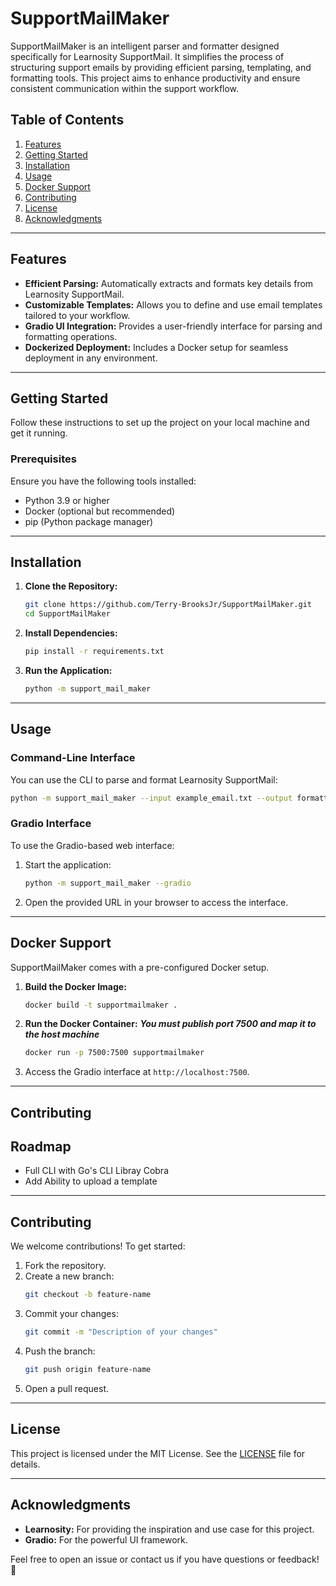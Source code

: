 
# SupportMailMaker

SupportMailMaker is an intelligent parser and formatter designed specifically for Learnosity SupportMail. It simplifies the process of structuring support emails by providing efficient parsing, templating, and formatting tools. This project aims to enhance productivity and ensure consistent communication within the support workflow.

## Table of Contents

1. [Features](#features)
2. [Getting Started](#getting-started)
3. [Installation](#installation)
4. [Usage](#usage)
5. [Docker Support](#docker-support)
6. [Contributing](#contributing)
7. [License](#license)
8. [Acknowledgments](#acknowledgments)

---

## Features

- **Efficient Parsing:** Automatically extracts and formats key details from Learnosity SupportMail.
- **Customizable Templates:** Allows you to define and use email templates tailored to your workflow.
- **Gradio UI Integration:** Provides a user-friendly interface for parsing and formatting operations.
- **Dockerized Deployment:** Includes a Docker setup for seamless deployment in any environment.

---

## Getting Started

Follow these instructions to set up the project on your local machine and get it running.

### Prerequisites

Ensure you have the following tools installed:

- Python 3.9 or higher
- Docker (optional but recommended)
- pip (Python package manager)

---

## Installation

1. **Clone the Repository:**
   ```bash
   git clone https://github.com/Terry-BrooksJr/SupportMailMaker.git
   cd SupportMailMaker
   ```

2. **Install Dependencies:**
   ```bash
   pip install -r requirements.txt
   ```

3. **Run the Application:**
   ```bash
   python -m support_mail_maker
   ```

---

## Usage

### Command-Line Interface

You can use the CLI to parse and format Learnosity SupportMail:

```bash
python -m support_mail_maker --input example_email.txt --output formatted_email.txt
```

### Gradio Interface

To use the Gradio-based web interface:

1. Start the application:
   ```bash
   python -m support_mail_maker --gradio
   ```

2. Open the provided URL in your browser to access the interface.

---

## Docker Support

SupportMailMaker comes with a pre-configured Docker setup.

1. **Build the Docker Image:**
   ```bash
   docker build -t supportmailmaker .
   ```

2. **Run the Docker Container:** ***You must publish port 7500 and map it to the host machine***
   ```bash
   docker run -p 7500:7500 supportmailmaker
   ```

3. Access the Gradio interface at `http://localhost:7500`.


---

## Contributing

## Roadmap

- Full CLI with Go's CLI Libray Cobra
- Add Ability to upload a template 
---

## Contributing
We welcome contributions! To get started:

1. Fork the repository.
2. Create a new branch:
   ```bash
   git checkout -b feature-name
   ```
3. Commit your changes:
   ```bash
   git commit -m "Description of your changes"
   ```
4. Push the branch:
   ```bash
   git push origin feature-name
   ```
5. Open a pull request.


---

## License

This project is licensed under the MIT License. See the [LICENSE](LICENSE) file for details.

---

## Acknowledgments

- **Learnosity:** For providing the inspiration and use case for this project.
- **Gradio:** For the powerful UI framework.

Feel free to open an issue or contact us if you have questions or feedback! 🚀
